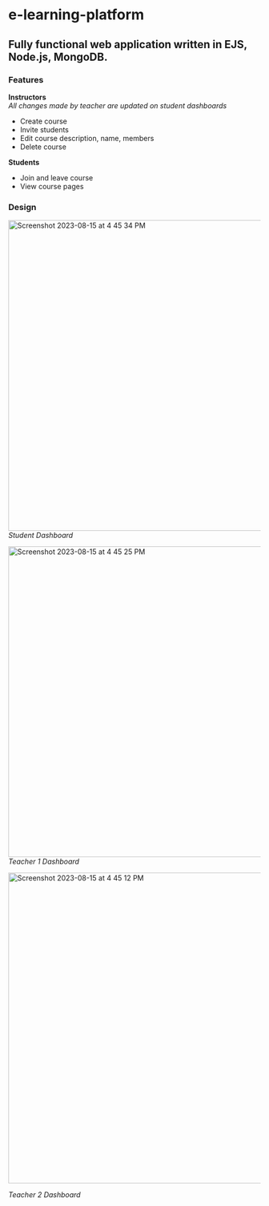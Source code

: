 
# e-learning-platform

## Fully functional web application written in EJS, Node.js, MongoDB.

### Features


**Instructors**<br>
_All changes made by teacher are updated on student dashboards_
* Create course
* Invite students
* Edit course description, name, members
* Delete course

**Students**
* Join and leave course
* View course pages





### Design
<p>
<img width="620" alt="Screenshot 2023-08-15 at 4 45 34 PM" src="https://github.com/cor-r/e-learning-platform/assets/113075050/9fc5a994-3cd4-426b-9e2c-47f6f6978031"> <br>
<em>Student Dashboard</em>
</p>


<p>
<img width="620" alt="Screenshot 2023-08-15 at 4 45 25 PM" src="https://github.com/cor-r/e-learning-platform/assets/113075050/cb411897-ab85-4e1b-bffe-96e46b690a4e"><br>
<em>Teacher 1 Dashboard</em>
</p>

<p>
<img width="620" alt="Screenshot 2023-08-15 at 4 45 12 PM" src="https://github.com/cor-r/e-learning-platform/assets/113075050/8567d677-43d2-48e2-b951-384f5e353b2d"><br>

<em>Teacher 2 Dashboard</em>
</p>



